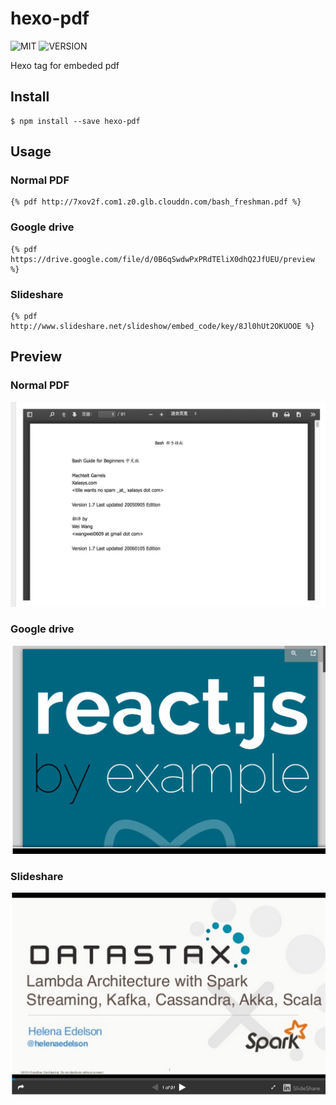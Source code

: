 hexo-pdf
====
![MIT](https://img.shields.io/npm/l/express.svg)
![VERSION](https://img.shields.io/badge/version-1.1.0-green.svg)

Hexo tag for embeded pdf

## Install

```
$ npm install --save hexo-pdf
```


## Usage

### Normal PDF

```
{% pdf http://7xov2f.com1.z0.glb.clouddn.com/bash_freshman.pdf %}
```

### Google drive
```
{% pdf https://drive.google.com/file/d/0B6qSwdwPxPRdTEliX0dhQ2JfUEU/preview %}
```

### Slideshare
```
{% pdf http://www.slideshare.net/slideshow/embed_code/key/8Jl0hUt2OKUOOE %}
```
## Preview

### Normal PDF
![](screenshot/hexo-pdf-preview.png)

### Google drive
![](screenshot/hexo-googledrive-pdf.png)

### Slideshare
![](screenshot/hexo-slideshare-pdf.png)